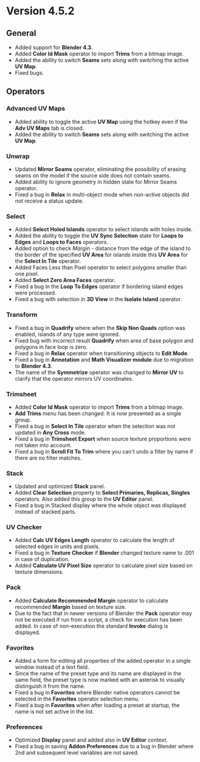 # Version 4.5.2

## **General**

- Added support for **Blender 4.3**.
- Added **Color Id Mask** operator to import **Trims** from a bitmap image.
- Added the ability to switch **Seams** sets along with switching the active **UV Map**.
- Fixed bugs.

## **Operators**

### **Advanced UV Maps**

- Added ability to toggle the active **UV Map** using the hotkey even if the **Adv UV Maps** tab is closed.
- Added the ability to switch **Seams** sets along with switching the active **UV Map**.

### **Unwrap**

- Updated **Mirror Seams** operator, eliminating the possibility of erasing seams on the model if the source side does not contain seams.
- Added ability to ignore geometry in hidden state for Mirror Seams operator.
- Fixed a bug in **Relax** in multi-object mode when non-active objects did not receive a status update.

### **Select**

- Added **Select Holed Islands** operator to select islands with holes inside.
- Added the ability to toggle the **UV Sync Selection** state for **Loops to Edges** and **Loops to Faces** operators.
- Added option to check *Margin* - distance from the edge of the island to the border of the specified **UV Area** for islands inside this **UV Area** for the **Select In Tile** operator.
- Added Faces Less than Pixel operator to select polygons smaller than one pixel.
- Added **Select Zero Area Faces** operator.
- Fixed a bug in the **Loop To Edges** operator if bordering island edges were processed.
- Fixed a bug with selection in **3D View** in the **Isolate Island** operator.

### **Transform**

- Fixed a bug in **Quadrify** where when the **Skip Non Quads** option was enabled, islands of any type were ignored.
- Fixed bug with incorrect result **Quadrify** when area of base polygon and polygons in face loop is zero.
- Fixed a bug in **Relax** operator when transitioning objects to **Edit Mode**.
- Fixed a bug in **Annotation** and **Math Visualizer module** due to migration to **Blender 4.3**.
- The name of the **Symmetrize** operator was changed to **Mirror UV** to clarify that the operator mirrors UV coordinates.

### **Trimsheet**

- Added **Color Id Mask** operator to import **Trims** from a bitmap image.
- **Add Trims** menu has been changed. It is now presented as a single group.
- Fixed a bug in **Select In Tile** operator when the selection was not updated in **Any Cross** mode.
- Fixed a bug in **Trimsheet Export** when source texture proportions were not taken into account.
- Fixed a bug in **Scroll Fit To Trim** where you can't undo a filter by name if there are no filter matches.

### **Stack**

- Updated and optimized **Stack** panel.
- Added **Clear Selection** property to **Select Primaries, Replicas, Singles** operators. Also added this group to the **UV Editor** panel.
- Fixed a bug in Stacked display where the whole object was displayed instead of stacked parts.

### **UV Checker**

- Added **Calc UV Edges Length** operator to calculate the length of selected edges in units and pixels.
- Fixed a bug in **Texture Checker** if **Blender** changed texture name to .001 in case of duplication.
- Added **Calculate UV Pixel Size** operator to calculate pixel size based on texture dimensions.

### **Pack**

- Added **Calculate Recommended Margin** operator to calculate recommended **Margin** based on texture size.
- Due to the fact that in newer versions of Blender the **Pack** operator may not be executed if run from a script, a check for execution has been added. In case of non-execution the standard **Invoke** dialog is displayed.

### **Favorites**

- Added a form for editing all properties of the added operator in a single window instead of a text field.
- Since the name of the preset type and its name are displayed in the same field, the preset type is now marked with an asterisk to visually distinguish it from the name.
- Fixed a bug in **Favorites** where Blender native operators cannot be selected in the **Favorites** operator selection menu.
- Fixed a bug in **Favorites** when after loading a preset at startup, the name is not set active in the list.

### **Preferences**

- Optimized **Display** panel and added also in **UV Editor** context.
- Fixed a bug in saving **Addon Preferences** due to a bug in Blender where 2nd and subsequent level variables are not saved.

